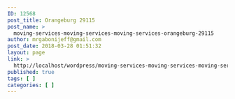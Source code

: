 ```yaml
---
ID: 12568
post_title: Orangeburg 29115
post_name: >
  moving-services-moving-services-moving-services-orangeburg-29115
author: mrgabonijeff@gmail.com
post_date: 2018-03-28 01:51:32
layout: page
link: >
  http://localhost/wordpress/moving-services-moving-services-moving-services-orangeburg-29115/
published: true
tags: [ ]
categories: [ ]
---
```

